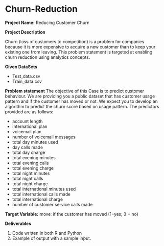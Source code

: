 # Churn-Reduction

**Project Name:** Reducing Customer Churn

**Project Description**

Churn (loss of customers to competition) is a problem for companies because it is more
expensive to acquire a new customer than to keep your existing one from leaving. This
problem statement is targeted at enabling churn reduction using analytics concepts.

**Given DataSets**
* Test_data.csv
* Train_data.csv

**Problem statement**
The objective of this Case is to predict customer behaviour. We are providing you a
public dataset that has customer usage pattern and if the customer has moved or not.
We expect you to develop an algorithm to predict the churn score based on usage
pattern. The predictors provided are as follows:
* account length
* international plan
* voicemail plan
* number of voicemail messages
* total day minutes used
* day calls made
* total day charge
* total evening minutes
* total evening calls
* total evening charge
* total night minutes
* total night calls
* total night charge
* total international minutes used
* total international calls made
* total international charge
* number of customer service calls made

**Target Variable:** move: if the customer has moved (1=yes; 0 = no)

**Deliverables**
1) Code written in both R and Python
2) Example of output with a sample input.
